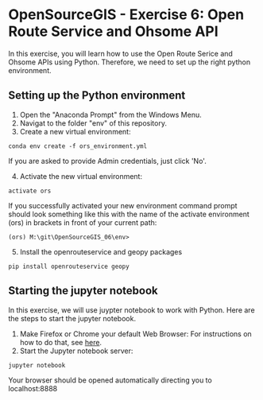 # OpenSourceGIS - Exercise 6: Open Route Service and Ohsome API

In this exercise, you will learn how to use the Open Route Serice and Ohsome APIs using Python. Therefore, we need to set up the right python environment.  

## Setting up the Python environment

1. Open the "Anaconda Prompt" from the Windows Menu. 
2. Navigat to the folder "env" of this repository. 
3. Create a new virtual environment: 

  `conda env create -f ors_environment.yml`
  
  If you are asked to provide Admin credentials, just click 'No'.
  
4. Activate the new virtual environment:

  `activate ors`
  
  If you successfully activated your new environment command prompt should look something like this with the name of the activate environment (ors) in brackets in front of your current path: 
  
`(ors) M:\git\OpenSourceGIS_06\env>`

5. Install the openrouteservice and geopy packages

  `pip install openrouteservice geopy`
  
## Starting the jupyter notebook 

In this exercise, we will use juypter notebook to work with Python. Here are the steps to start the jupyter notebook. 

1. Make Firefox or Chrome your default Web Browser: For instructions on how to do that, see [here](https://support.microsoft.com/en-ca/help/4028606/windows-10-change-your-default-browser).
2. Start the Jupyter notebook server:

  `jupyter notebook`
  
Your browser should be opened automatically directing you to localhost:8888
